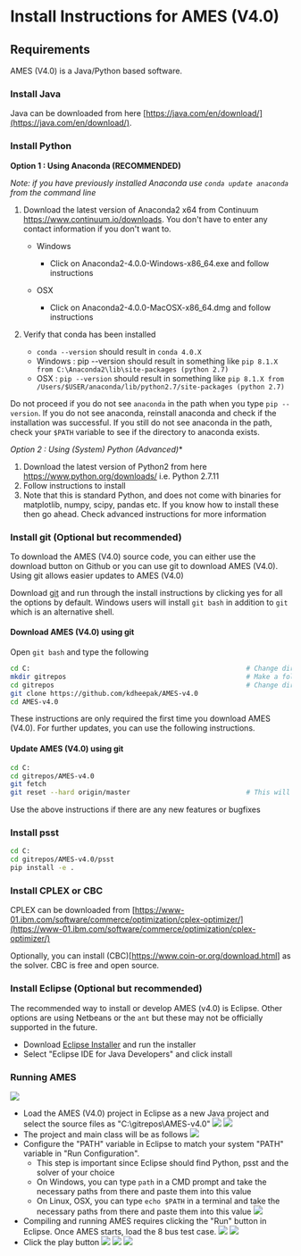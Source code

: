 # Install Instructions for AMES (V4.0)

## Requirements

AMES (V4.0) is a Java/Python based software.

### Install Java

Java can be downloaded from here [https://java.com/en/download/](https://java.com/en/download/).

### Install Python

**Option 1 : Using Anaconda (RECOMMENDED)**

_Note: if you have previously installed Anaconda use `conda update anaconda` from the command line_

1. Download the latest version of Anaconda2 x64 from Continuum <https://www.continuum.io/downloads>. You don't have to enter any contact information if you don't want to.
    * Windows
        * Click on Anaconda2-4.0.0-Windows-x86_64.exe and follow instructions

    * OSX
        * Click on Anaconda2-4.0.0-MacOSX-x86_64.dmg and follow instructions

2. Verify that conda has been installed
    * `conda --version` should result in `conda 4.0.X`
    * Windows : pip --version should result in something like `pip 8.1.X from C:\Anaconda2\lib\site-packages (python 2.7)`
    * OSX : `pip --version` should result in something like `pip 8.1.X from /Users/$USER/anaconda/lib/python2.7/site-packages (python 2.7)`


Do not proceed if you do not see `anaconda` in the path when you type `pip --version`. If you do not see anaconda, reinstall anaconda and check if the installation was successful. If you still do not see anaconda in the path, check your `$PATH` variable to see if the directory to anaconda exists.

**Option 2 : Using (System) Python (Advanced*)**

1. Download the latest version of Python2 from here <https://www.python.org/downloads/> i.e. Python 2.7.11
2. Follow instructions to install
3. Note that this is standard Python, and does not come with binaries for matplotlib, numpy, scipy, pandas etc. If you know how to install these then go ahead. Check advanced instructions for more information

### Install git (Optional but recommended)

To download the AMES (V4.0) source code, you can either use the download button on Github or you can use git to download AMES (V4.0). Using git allows easier updates to AMES (V4.0)

Download [git](https://git-scm.com/) and run through the install instructions by clicking yes for all the options by default. Windows users will install `git bash` in addition to `git` which is an alternative shell.

#### Download AMES (V4.0) using git

Open `git bash` and type the following

```bash
cd C:                                                      # Change directory to C Drive
mkdir gitrepos                                             # Make a folder (directory) called "gitrepos"
cd gitrepos                                                # Change directory to gitrepos
git clone https://github.com/kdheepak/AMES-v4.0
cd AMES-v4.0
```

These instructions are only required the first time you download AMES (V4.0). For further updates, you can use the following instructions.

#### Update AMES (V4.0) using git

```bash
cd C:
cd gitrepos/AMES-v4.0
git fetch
git reset --hard origin/master                             # This will delete any local changes you make inside the AMES-v4.0 folder, please contact the developer if you have any questions
```

Use the above instructions if there are any new features or bugfixes


### Install psst

```bash
cd C:
cd gitrepos/AMES-v4.0/psst
pip install -e .
```

### Install CPLEX or CBC

CPLEX can be downloaded from [https://www-01.ibm.com/software/commerce/optimization/cplex-optimizer/](https://www-01.ibm.com/software/commerce/optimization/cplex-optimizer/)

Optionally, you can install (CBC)[https://www.coin-or.org/download.html] as the solver. CBC is free and open source.

### Install Eclipse (Optional but recommended)

The recommended way to install or develop AMES (v4.0) is Eclipse. Other options are using Netbeans or the `ant` but these may not be officially supported in the future.

* Download [Eclipse Installer](https://www.eclipse.org/downloads/) and run the installer
* Select "Eclipse IDE for Java Developers" and click install

### Running AMES

![](./images/image0.png)

- Load the AMES (V4.0) project in Eclipse as a new Java project and select the source files as "C:\gitrepos\AMES-v4.0"
![](./images/image1.png)
![](./images/image2.png)
- The project and main class will be as follows
![](./images/image3.png)
- Configure the "PATH" variable in Eclipse to match your system "PATH" variable in "Run Configuration".
    - This step is important since Eclipse should find Python, psst and the solver of your choice
    - On Windows, you can type `path` in a CMD prompt and take the necessary paths from there and paste them into this value
    - On Linux, OSX, you can type `echo $PATH` in a terminal and take the necessary paths from there and paste them into this value
![](./images/image4.png)
- Compiling and running AMES requires clicking the "Run" button in Eclipse. Once AMES starts, load the 8 bus test case.
![](./images/image5.png)
![](./images/image6.png)
- Click the play button
![](./images/image7.png)
![](./images/image8.png)
![](./images/image9.png)







